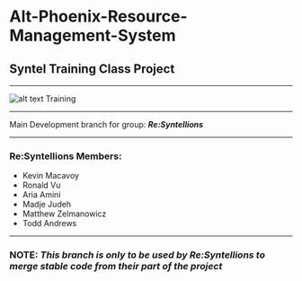 Alt-Phoenix-Resource-Management-System
=======================================
## Syntel Training Class Project
***
![alt text](https://www.syntelinc.com/sites/all/themes/syntel/logo.svg "Syntel Logo") Training
***
Main Development branch for group: **_Re:Syntellions_**
***
### **Re:Syntellions Members:**
- Kevin Macavoy
- Ronald Vu
- Aria Amini
- Madje Judeh
- Matthew Zelmanowicz
- Todd Andrews
***
### **NOTE:** _This branch is only to be used by **Re:Syntellions** to merge stable code from their part of the project_

